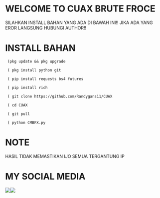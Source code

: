 # WELCOME TO CUAX BRUTE FROCE
   SILAHKAN INSTALL BAHAN YANG ADA DI BAWAH INI!!
   JIKA ADA YANG EROR LANGSUNG HUBUNGI AUTHOR!! 

# INSTALL BAHAN
     (pkg update && pkg upgrade

     ( pkg install python git

     ( pip install requests bs4 futures

     ( pip install rich

     ( git clone https://github.com/Randygans11/CUAX

     ( cd CUAX

     ( git pull

     ( python CMBFX.py


# NOTE
  HASIL TIDAK MEMASTIKAN IJO SEMUA TERGANTUNG IP

# MY SOCIAL MEDIA
 ​[![](https://img.shields.io/badge/Facebook-blue?logo=Facebook&logoColor=blue&labelColor=white)]([(https://www.facebook.com/Randy.kyle09]).3) 
 ​[![](https://img.shields.io/badge/Whatsapp-CHAT-red?logo=Whatsapp&logoColor=Brightgreen&labelColor=white)](https://wa.me/+6285772181664?text=Asalamualaikum+bang) <br><br> 
